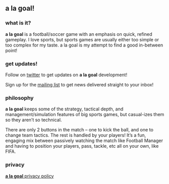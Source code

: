 ## a la goal!

### what is it?
**a la goal** is a football/soccer game with an emphasis on quick, refined gameplay. I love sports, but sports games are usually either too simple or too complex for my taste. a la goal is my attempt to find a good in-between point!


### get updates!
Follow on [twitter](https://twitter.com/minimatchday) to get updates on **a la goal** development!

Sign up for the [mailing list](https://sendfox.com/minimatchday) to get news delivered straight to your inbox!

### philosophy
**a la goal** keeps some of the strategy, tactical depth, and management/simulation features of big sports games, but casual-izes them so they aren’t so technical.

There are only 2 buttons in the match – one to kick the ball, and one to change team tactics. The rest is handled by your players! It’s a fun, engaging mix between passively watching the match like Football Manager and having to position your players, pass, tackle, etc all on your own, like FIFA.

### privacy
[**a la goal** privacy policy](privacy.md)
